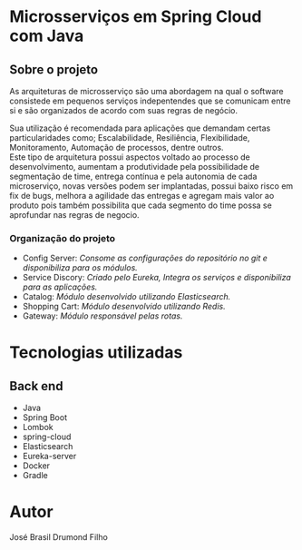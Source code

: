 # Microsserviços em Spring Cloud com Java

## Sobre o projeto

As arquiteturas de microsserviço são uma abordagem na qual o software consistede em pequenos serviços indepentendes que 
se comunicam entre si e são organizados de acordo com suas regras de negócio. 

Sua utilização é recomendada para aplicações que demandam certas particularidades como; Escalabilidade, Resiliência, 
Flexibilidade, Monitoramento, Automação de processos, dentre outros.  
  Este tipo de arquitetura possui aspectos voltado ao processo de desenvolvimento, aumentam a produtividade pela possibilidade de 
segmentação de time, entrega contínua e pela autonomia de cada microserviço, novas versões podem ser implantadas, possui baixo risco em fix de bugs, melhora a agilidade das 
entregas e agregam mais valor ao produto pois também possibilita que cada segmento do time possa se aprofundar nas regras de negocio. 

### Organização do projeto

* Config Server: _Consome as configurações do repositório no git e disponibiliza para os módulos._
* Service Discory: _Criado pelo Eureka, Integra os serviços e disponibiliza para as aplicações._
* Catalog: _Módulo desenvolvido utilizando Elasticsearch._
* Shopping Cart: _Módulo desenvolvido utilizando Redis._
* Gateway: _Módulo responsável pelas rotas._


# Tecnologias utilizadas
## Back end
- Java
- Spring Boot
- Lombok
- spring-cloud
- Elasticsearch
- Eureka-server
- Docker
- Gradle


# Autor

José Brasil Drumond Filho
